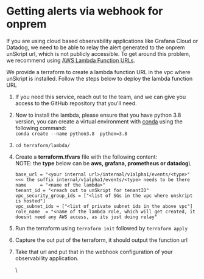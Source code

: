 # Getting alerts via webhook for onprem

If you are using cloud based observability applications like Grafana Cloud or Datadog, we need to be able to relay the alert generated to the onprem unSkript url, which is not publicly accessible. To get around this problem, we recommend using [AWS Lambda Function URLs](https://docs.aws.amazon.com/lambda/latest/dg/lambda-urls.html).&#x20;

We provide a terraform to create a lambda function URL in the vpc where unSkript is installed. Follow the steps below to deploy the lambda function URL

1. If you need this service, reach out to the team, and we can give you access to the GitHub repository that you'll need.
2. Now to install the lambda, please ensure that you have python 3.8 version, you can create a virtual environment with [conda](https://conda.io/projects/conda/en/latest/commands/install.html) using the following command:\
   `conda create --name python3.8  python=3.8`
3. ```
   cd terraform/lambda/
   ```
4.  Create a **terraform.tfvars** file with the following content:\
    NOTE: the **type** below can be **aws, grafana, prometheus or datadog**\


    ```
    base_url = "<your internal url>/internal/v1alpha1/events/<type>" <<< the suffix internal/v1alpha1/events/<type> needs to be there
    name     = "<name of the lambda>"
    tenant_id = "<reach out to unSkript for tenantID"
    vpc_security_group_ids = ["<list of SGs in the vpc where unskript is hosted"]
    vpc_subnet_ids = ["<list of private subnet ids in the above vpc"]
    role_name  = "<name of the lambda role, which will get created, it doesnt need any AWS access, as its just doing relay"
    ```
5. Run the terraform using `terraform init` followed by `terraform apply`
6. Capture the out put of the terraform, it should output the function url
7.  Take that url and put that in the webhook configuration of your observability application.

    \


    ```
    ```

